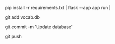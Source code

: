 pip install -r requirements.txt | 
flask --app app run |


git add vocab.db


git commit -m 'Update database'


git push
